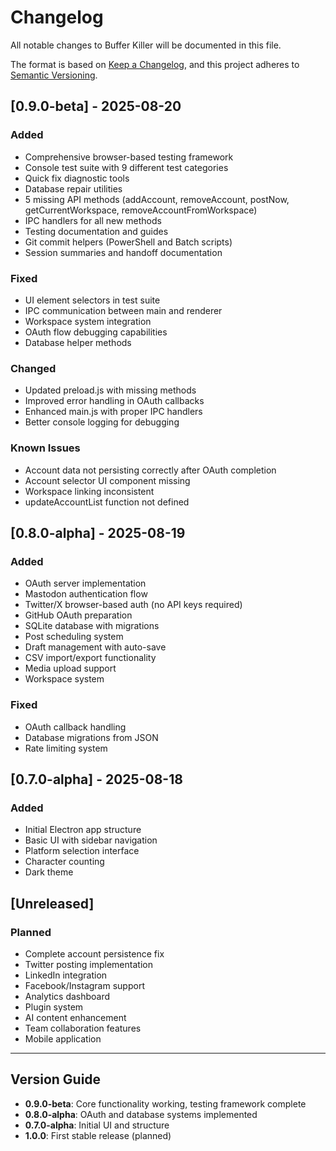 # Changelog

All notable changes to Buffer Killer will be documented in this file.

The format is based on [Keep a Changelog](https://keepachangelog.com/en/1.0.0/),
and this project adheres to [Semantic Versioning](https://semver.org/spec/v2.0.0.html).

## [0.9.0-beta] - 2025-08-20

### Added
- Comprehensive browser-based testing framework
- Console test suite with 9 different test categories
- Quick fix diagnostic tools
- Database repair utilities
- 5 missing API methods (addAccount, removeAccount, postNow, getCurrentWorkspace, removeAccountFromWorkspace)
- IPC handlers for all new methods
- Testing documentation and guides
- Git commit helpers (PowerShell and Batch scripts)
- Session summaries and handoff documentation

### Fixed
- UI element selectors in test suite
- IPC communication between main and renderer
- Workspace system integration
- OAuth flow debugging capabilities
- Database helper methods

### Changed
- Updated preload.js with missing methods
- Improved error handling in OAuth callbacks
- Enhanced main.js with proper IPC handlers
- Better console logging for debugging

### Known Issues
- Account data not persisting correctly after OAuth completion
- Account selector UI component missing
- Workspace linking inconsistent
- updateAccountList function not defined

## [0.8.0-alpha] - 2025-08-19

### Added
- OAuth server implementation
- Mastodon authentication flow
- Twitter/X browser-based auth (no API keys required)
- GitHub OAuth preparation
- SQLite database with migrations
- Post scheduling system
- Draft management with auto-save
- CSV import/export functionality
- Media upload support
- Workspace system

### Fixed
- OAuth callback handling
- Database migrations from JSON
- Rate limiting system

## [0.7.0-alpha] - 2025-08-18

### Added
- Initial Electron app structure
- Basic UI with sidebar navigation
- Platform selection interface
- Character counting
- Dark theme

## [Unreleased]

### Planned
- Complete account persistence fix
- Twitter posting implementation
- LinkedIn integration
- Facebook/Instagram support
- Analytics dashboard
- Plugin system
- AI content enhancement
- Team collaboration features
- Mobile application

---

## Version Guide

- **0.9.0-beta**: Core functionality working, testing framework complete
- **0.8.0-alpha**: OAuth and database systems implemented
- **0.7.0-alpha**: Initial UI and structure
- **1.0.0**: First stable release (planned)
